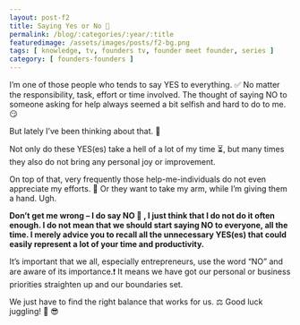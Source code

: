 ```yaml
---
layout: post-f2
title: Saying Yes or No 🚨
permalink: /blog/:categories/:year/:title
featuredimage: /assets/images/posts/f2-bg.png
tags: [ knowledge, tv, founders tv, founder meet founder, series ]
category: [ founders-founders ]
---
```


I’m one of those people who tends to say YES to everything. ✅  No matter the responsibility, task, effort or time involved. The thought of saying NO to someone asking for help always seemed a bit selfish and hard to do to me. 😏

But lately I’ve been thinking about that. 🤔

Not only do these YES(es) take a hell of a lot of my time ⏳, but many times they also do not bring any personal joy or improvement.

On top of that, very frequently those help-me-individuals do not even appreciate my efforts. 🙏  Or they want to take my arm, while I’m giving them a hand. Ugh.

**Don’t get me wrong – I do say NO 🛑 , I just think that I do not do it often enough. I do not mean that we should start saying NO to everyone, all the time. I merely advice you to recall all the unnecessary YES(es) that could easily represent a lot of your time and productivity.**

It’s important that we all, especially entrepreneurs, use the word “NO” and are aware of its importance.❗ It means we have got our personal or business priorities straighten up and our boundaries set.

We just have to find the right balance that works for us. ⚖ Good luck juggling! 🤹 😎